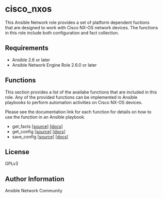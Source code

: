 # cisco_nxos

This Ansible Network role provides a set of platform dependent fuctions that
are designed to work with Cisco NX-OS network devices. The functions in this role include both configuration and fact collection.

## Requirements

* Ansible 2.6 or later
* Ansible Network Engine Role 2.6.0 or later

## Functions

This section provides a list of the availabe functions that are included
in this role.  Any of the provided functions can be implemented in Ansible
playbooks to perform automation activities on Cisco NX-OS devices.

Please see the documentation link for each function for details on how to use
the function in an Ansible playbook.

* get_facts [[source]](https://github.com/ansible-network/cisco_nxos/blob/devel/tasks/get_facts.yaml) [[docs]](https://github.com/ansible-network/cisco_nxos/blob/devel/docs/get_facts.md)
* get_config [[source]](https://github.com/ansible-network/cisco_nxos/blob/devel/tasks/get_config.yaml) [[docs]](https://github.com/ansible-network/cisco_nxos/blob/devel/docs/get_config.md)
* save_config [[source]](https://github.com/ansible-network/cisco_nxos/blob/devel/tasks/save_config.yaml) [[docs]](https://github.com/ansible-network/cisco_nxos/blob/devel/docs/save_config.md)

## License

GPLv3

## Author Information

Ansible Network Community
